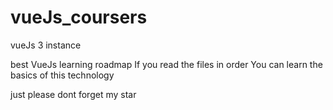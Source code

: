 # vueJs_coursers
vueJs 3 instance

best VueJs learning roadmap
If you read the files in order
You can learn the basics of this technology



just please dont forget my star
